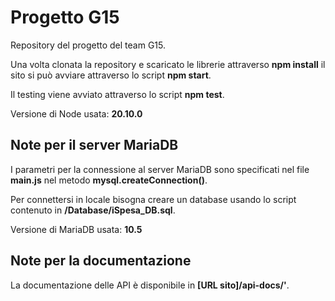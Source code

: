 # Progetto G15
Repository del progetto del team G15.

Una volta clonata la repository e scaricato le librerie attraverso **npm install** il sito si può avviare attraverso lo script **npm start**.

Il testing viene avviato attraverso lo script **npm test**.

Versione di Node usata: **20.10.0**


## Note per il server MariaDB
I parametri per la connessione al server MariaDB sono specificati nel file **main.js** nel metodo **mysql.createConnection()**.

Per connettersi in locale bisogna creare un database usando lo script contenuto in **/Database/iSpesa_DB.sql**.

Versione di MariaDB usata: **10.5**


## Note per la documentazione

La documentazione delle API è disponibile in **[URL sito]/api-docs/'**.

